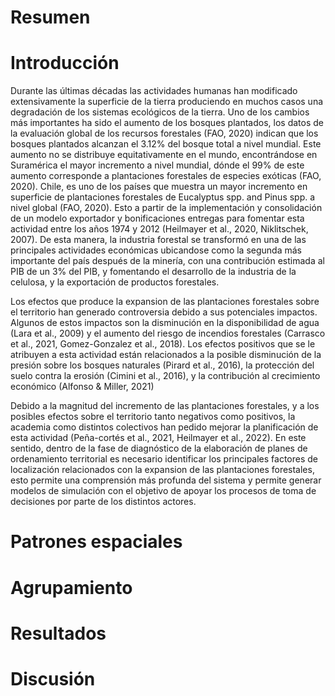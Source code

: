 # Resumen


# Introducción

Durante las últimas décadas las actividades humanas han modificado extensivamente la superficie de la tierra produciendo en muchos casos una degradación de los sistemas ecológicos de la tierra. Uno de los cambios más importantes ha sido el aumento de los bosques plantados, los datos de la evaluación global de los recursos forestales (FAO, 2020) indican que los bosques plantados alcanzan el 3.12% del bosque total a nivel mundial.  Este aumento no se distribuye equitativamente en el mundo, encontrándose en Suramérica el mayor incremento a nivel mundial, dónde el 99% de este aumento corresponde a plantaciones forestales de especies exóticas (FAO, 2020). Chile, es uno de los países que muestra un mayor incremento en superficie de plantaciones forestales de Eucalyptus spp. and Pinus spp. a nivel global (FAO, 2020). Esto a partir de la implementación y consolidación de un modelo exportador y bonificaciones entregas para fomentar esta actividad entre los años 1974 y 2012 (Heilmayer et al., 2020, Niklitschek, 2007). De esta manera, la industria forestal se transformó en una de las principales actividades económicas ubicandose como la segunda más importante del país después de la minería, con una contribución estimada al PIB de un 3% del PIB, y fomentando el desarrollo de la industria de la celulosa, y la exportación de productos forestales.

Los efectos que produce la expansion de las plantaciones forestales sobre el territorio han generado controversia debido a sus potenciales impactos. Algunos de estos impactos son la disminución en la disponibilidad de agua (Lara et al., 2009) y el aumento del riesgo de incendios forestales (Carrasco et al., 2021, Gomez-Gonzalez et al., 2018). Los efectos positivos que se le atribuyen a esta actividad están relacionados a la posible disminución de la presión sobre los bosques naturales (Pirard et al., 2016), la protección del suelo contra la erosión (Cimini et al., 2016), y la contribución al crecimiento económico (Alfonso & Miller, 2021)

Debido a la magnitud del incremento de las plantaciones forestales, y a los posibles efectos sobre el territorio tanto negativos como positivos, la academia como distintos colectivos han pedido mejorar la planificación de esta actividad (Peña-cortés et al., 2021, Heilmayer et al., 2022). En este sentido, dentro de la fase de diagnóstico de la elaboración de planes de ordenamiento territorial es necesario identificar los principales factores de localización relacionados con la expansion de las plantaciones forestales, esto permite una comprensión más profunda del sistema y permite generar  modelos de simulación con el objetivo de apoyar los procesos de toma de decisiones por parte de los distintos actores.  


# Patrones espaciales

# Agrupamiento 

# Resultados 

# Discusión
